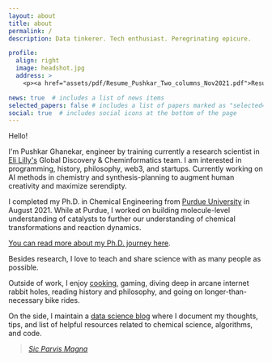```yaml
---
layout: about
title: about
permalink: /
description: Data tinkerer. Tech enthusiast. Peregrinating epicure. 

profile:
  align: right
  image: headshot.jpg
  address: >
    <p><a href="assets/pdf/Resume_Pushkar_Two_columns_Nov2021.pdf">Resume</a></p>

news: true  # includes a list of news items
selected_papers: false # includes a list of papers marked as "selected={true}"
social: true  # includes social icons at the bottom of the page
---
```


Hello! 

I'm Pushkar Ghanekar, engineer by training currently a research scientist in [Eli Lilly's](https://www.lilly.com/discovery/research-and-scientific-discovery) Global Discovery & Cheminformatics team. I am interested in programming, history, philosophy, web3, and startups. Currently working on AI methods in chemistry and synthesis-planning to augment human creativity and maximize serendipty. 

I completed my Ph.D. in Chemical Engineering from [Purdue University](https://engineering.purdue.edu/ChE) in August 2021. While at Purdue, I worked on building molecule-level understanding of catalysts to further our understanding of chemical transformations and reaction dynamics. 

[You can read more about my Ph.D. journey here](https://www.pushkarghanekar.com/blog/2021/phd_learning/).

Besides research, I love to teach and share science with as many people as possible. 

Outside of work, I enjoy [cooking](https://www.instagram.com/pgg1610/), gaming, diving deep in arcane internet rabbit holes, reading history and philosophy, and going on longer-than-necessary bike rides.

On the side, I maintain a [data science blog](https://pgg1610.github.io/blog_fastpages/) where I document my thoughts, tips, and list of helpful resources related to chemical science, algorithms, and code. 

> <a href="https://www.youtube.com/watch?v=hPyFa9CqR6Y"><i>Sic Parvis Magna</i></a>

<!---
Write your biography here. Tell the world about yourself. Link to your favorite [subreddit](http://reddit.com){:target="\_blank"}. You can put a picture in, too. The code is already in, just name your picture `prof_pic.jpg` and put it in the `img/` folder.

Put your address / P.O. box / other info right below your picture. You can also disable any these elements by editing `profile` property of the YAML header of your `_pages/about.md`. Edit `_bibliography/papers.bib` and Jekyll will render your [publications page](/al-folio/publications/) automatically.

Link to your social media connections, too. This theme is set up to use [Font Awesome icons](http://fortawesome.github.io/Font-Awesome/){:target="\_blank"} and [Academicons](https://jpswalsh.github.io/academicons/){:target="\_blank"}, like the ones below. Add your Facebook, Twitter, LinkedIn, Google Scholar, or just disable all of them.
--->
